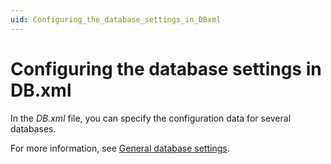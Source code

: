 ```yaml
---
uid: Configuring_the_database_settings_in_DBxml
---
```


# Configuring the database settings in DB.xml

In the *DB.xml* file, you can specify the configuration data for several databases.

For more information, see [General database settings](xref:DB_xml#general-database-settings).
